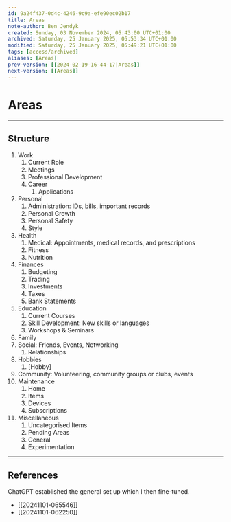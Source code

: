 ```yaml
---
id: 9a24f437-0d4c-4246-9c9a-efe90ec02b17
title: Areas
note-author: Ben Jendyk
created: Sunday, 03 November 2024, 05:43:00 UTC+01:00
archived: Saturday, 25 January 2025, 05:53:34 UTC+01:00
modified: Saturday, 25 January 2025, 05:49:21 UTC+01:00
tags: [access/archived]
aliases: [Areas]
prev-version: [[2024-02-19-16-44-17|Areas]]
next-version: [[Areas]]
---
```


# Areas

--- 

## Structure

1. Work
	1. Current Role
	2. Meetings
	3. Professional Development
	4. Career
		1. Applications
2. Personal
	1. Administration: IDs, bills, important records
	2. Personal Growth
	3. Personal Safety
	4. Style
3. Health
	1. Medical: Appointments, medical records, and prescriptions
	2. Fitness 
	3. Nutrition
4. Finances
	1. Budgeting
	2. Trading
	3. Investments
	4. Taxes
	5. Bank Statements
5. Education
	1. Current Courses
	2. Skill Development: New skills or languages
	3. Workshops & Seminars
6. Family
7. Social: Friends, Events, Networking
	1. Relationships
8. Hobbies
	1. [Hobby]
9. Community: Volunteering, community groups or clubs, events
10. Maintenance
	1. Home
	2. Items
	3. Devices
	4. Subscriptions
11. Miscellaneous
	1. Uncategorised Items
	2. Pending Areas
	3. General
	4. Experimentation

--- 

## References

ChatGPT established the general set up which I then fine-tuned.
- [[20241101-065546]]
- [[20241101-062250]]
